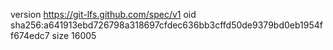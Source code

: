 version https://git-lfs.github.com/spec/v1
oid sha256:a641913ebd726798a318697cfdec636bb3cffd50de9379bd0eb1954ff674edc7
size 16005
